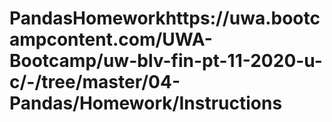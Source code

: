 # PandasHomeworkhttps://uwa.bootcampcontent.com/UWA-Bootcamp/uw-blv-fin-pt-11-2020-u-c/-/tree/master/04-Pandas/Homework/Instructions
